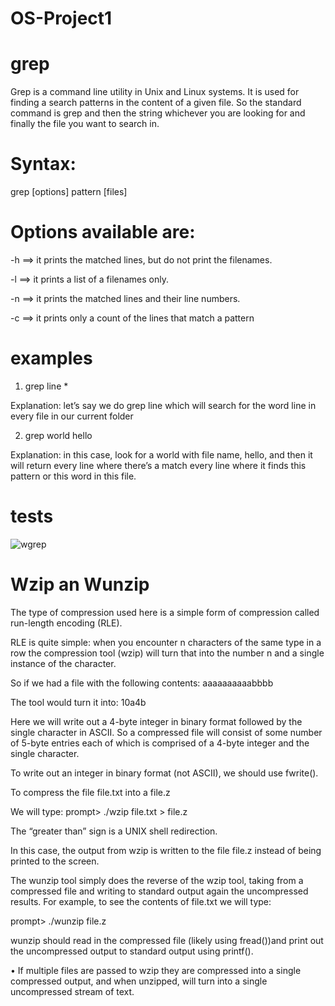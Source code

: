 # OS-Project1


# grep

Grep is a command line utility in Unix and Linux systems. It is used for finding a search patterns in the content of a given file.
So the standard command is grep and then the string whichever you are looking for and finally the file  you want to search in.

# Syntax:

grep [options] pattern [files]

# Options available are:

-h ==> it prints the matched lines, but do not print the filenames.

-l ==> it prints a list of a filenames only.

-n ==> it prints the matched lines and their line numbers.

-c ==> it prints only a count of the lines that match a pattern





# examples

1.  grep  line *

Explanation: let’s say we do grep line which will search for the word line in every file in our current folder

 2.  grep world  hello
 
 Explanation: in this case, look for a world with file name, hello, and then it will return every line where there’s a match every line where it finds this pattern or this word in this file.



# tests

![wgrep](https://user-images.githubusercontent.com/66404704/148626285-f5ad1144-1b6d-4f02-9eec-61db073565ff.jpeg)



# Wzip an Wunzip




The type of compression used here is a simple form of compression called run-length encoding (RLE).

RLE is quite simple: when you encounter n characters of the same type in a row the compression tool (wzip) will turn that into the number n and a single instance of the character.

So if we had a file with the following contents: aaaaaaaaaabbbb 

The tool would turn it into: 10a4b

Here we will write out a 4-byte integer in binary format followed by the single character in ASCII. So a compressed file will consist of some number of 5-byte entries each of which is comprised of a 4-byte integer and the single character.

To write out an integer in binary format (not ASCII), we should use fwrite().

To compress the file file.txt into a file.z 

We will type: prompt> ./wzip file.txt > file.z

The “greater than” sign is a UNIX shell redirection.

In this case, the output from wzip is written to the file file.z instead of being printed to the screen. 



The wunzip tool simply does the reverse of the wzip tool, taking from a compressed file and writing to standard output again the uncompressed results. For example, to see the contents of file.txt we will type:

prompt> ./wunzip file.z

wunzip should read in the compressed file (likely using fread())and print out the uncompressed output to standard output using printf().


• If multiple files are passed to wzip they are compressed into a single compressed output, and when unzipped, will turn into a single uncompressed stream of text.







